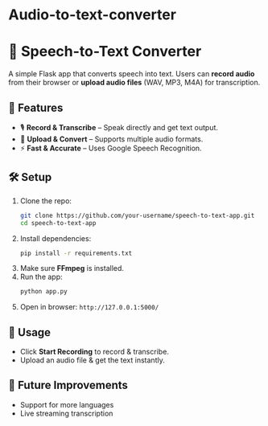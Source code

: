 # Audio-to-text-converter

# 🎤 Speech-to-Text Converter  

A simple Flask app that converts speech into text. Users can **record audio** from their browser or **upload audio files** (WAV, MP3, M4A) for transcription.  

## 🔹 Features  
- 🎙 **Record & Transcribe** – Speak directly and get text output.  
- 📂 **Upload & Convert** – Supports multiple audio formats.  
- ⚡ **Fast & Accurate** – Uses Google Speech Recognition.  

## 🛠 Setup  
1. Clone the repo:  
   ```sh
   git clone https://github.com/your-username/speech-to-text-app.git  
   cd speech-to-text-app  
   ```  
2. Install dependencies:  
   ```sh
   pip install -r requirements.txt  
   ```  
3. Make sure **FFmpeg** is installed.  
4. Run the app:  
   ```sh
   python app.py  
   ```  
5. Open in browser: `http://127.0.0.1:5000/`  

## 📌 Usage  
- Click **Start Recording** to record & transcribe.  
- Upload an audio file & get the text instantly.  

## 🚀 Future Improvements  
- Support for more languages  
- Live streaming transcription  
